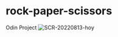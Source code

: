 # rock-paper-scissors 

Odin Project
![SCR-20220813-hoy](https://user-images.githubusercontent.com/93467685/184478411-666adc6a-d0de-494e-8690-f7c518a8c181.png)
